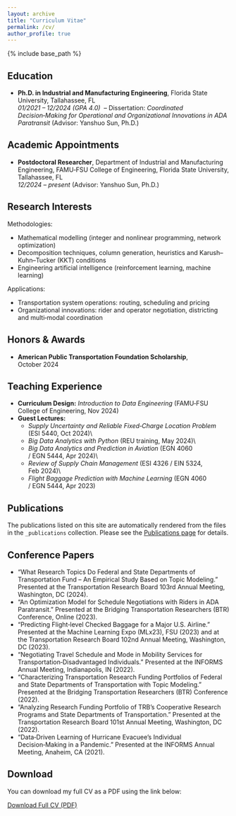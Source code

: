 ```yaml
---
layout: archive
title: "Curriculum Vitae"
permalink: /cv/
author_profile: true
---
```


{% include base_path %}

<h2>Education</h2>

* **Ph.D. in Industrial and Manufacturing Engineering**, Florida State University, Tallahassee, FL &nbsp;\
  *01/2021 – 12/2024 (GPA 4.0)* &nbsp;– Dissertation: *Coordinated Decision‑Making for Operational and Organizational Innovations in ADA Paratransit* (Advisor: Yanshuo Sun, Ph.D.)


<h2>Academic Appointments</h2>

* **Postdoctoral Researcher**, Department of Industrial and Manufacturing Engineering, FAMU‑FSU College of Engineering, Florida State University, Tallahassee, FL &nbsp;\
  *12/2024 – present* (Advisor: Yanshuo Sun, Ph.D.)


<h2>Research Interests</h2>

Methodologies:

* Mathematical modelling (integer and nonlinear programming, network optimization)
* Decomposition techniques, column generation, heuristics and Karush–Kuhn–Tucker (KKT) conditions
* Engineering artificial intelligence (reinforcement learning, machine learning)

Applications:

* Transportation system operations: routing, scheduling and pricing
* Organizational innovations: rider and operator negotiation, districting and multi‑modal coordination

<h2>Honors &amp; Awards</h2>

* **American Public Transportation Foundation Scholarship**, October 2024

<h2>Teaching Experience</h2>

* **Curriculum Design:** *Introduction to Data Engineering* (FAMU‑FSU College of Engineering, Nov 2024)
* **Guest Lectures:** 
  * *Supply Uncertainty and Reliable Fixed‑Charge Location Problem* (ESI 5440, Oct 2024)\
  * *Big Data Analytics with Python* (REU training, May 2024)\
  * *Big Data Analytics and Prediction in Aviation* (EGN 4060 / EGN 5444, Apr 2024)\
  * *Review of Supply Chain Management* (ESI 4326 / EIN 5324, Feb 2024)\
  * *Flight Baggage Prediction with Machine Learning* (EGN 4060 / EGN 5444, Apr 2023)

<h2>Publications</h2>

<p>The publications listed on this site are automatically rendered from the files in the <code>_publications</code> collection. Please see the <a href="{{ site.baseurl }}/publications/">Publications page</a> for details.</p>

<h2>Conference Papers</h2>

<ul>
  <li>“What Research Topics Do Federal and State Departments of Transportation Fund – An Empirical Study Based on Topic Modeling.” Presented at the Transportation Research Board 103rd Annual Meeting, Washington, DC (2024).</li>
  <li>“An Optimization Model for Schedule Negotiations with Riders in ADA Paratransit.” Presented at the Bridging Transportation Researchers (BTR) Conference, Online (2023).</li>
  <li>“Predicting Flight‑level Checked Baggage for a Major U.S. Airline.” Presented at the Machine Learning Expo (MLx23), FSU (2023) and at the Transportation Research Board 102nd Annual Meeting, Washington, DC (2023).</li>
  <li>“Negotiating Travel Schedule and Mode in Mobility Services for Transportation‑Disadvantaged Individuals.” Presented at the INFORMS Annual Meeting, Indianapolis, IN (2022).</li>
  <li>“Characterizing Transportation Research Funding Portfolios of Federal and State Departments of Transportation with Topic Modeling.” Presented at the Bridging Transportation Researchers (BTR) Conference (2022).</li>
  <li>“Analyzing Research Funding Portfolio of TRB’s Cooperative Research Programs and State Departments of Transportation.” Presented at the Transportation Research Board 101st Annual Meeting, Washington, DC (2022).</li>
  <li>“Data‑Driven Learning of Hurricane Evacuee’s Individual Decision‑Making in a Pandemic.” Presented at the INFORMS Annual Meeting, Anaheim, CA (2021).</li>
</ul>

<h2>Download</h2>

<p>You can download my full CV as a PDF using the link below:</p>

<p><a href="{{ site.baseurl }}/files/cv.pdf" class="btn btn--primary">Download Full CV (PDF)</a></p>
